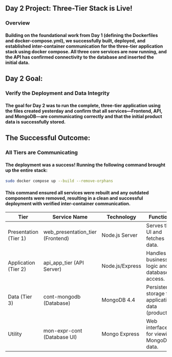 ## Day 2 Project: Three-Tier Stack is Live!

### Overview

#### Building on the foundational work from Day 1 (defining the Dockerfiles and docker-compose.yml), we successfully built, deployed, and established inter-container communication for the three-tier application stack using docker compose. All three core services are now running, and the API has confirmed connectivity to the database and inserted the initial data.

## Day 2 Goal:

### Verify the Deployment and Data Integrity

#### The goal for Day 2 was to run the complete, three-tier application using the files created yesterday and confirm that all services—Frontend, API, and MongoDB—are communicating correctly and that the initial product data is successfully stored.


## The Successful Outcome:

### All Tiers are Communicating

#### The deployment was a success! Running the following command brought up the entire stack: 
``` bash
sudo docker compose up --build --remove-orphans
```
#### This command ensured all services were rebuilt and any outdated components were removed, resulting in a clean and successful deployment with verified inter-container communication.





| Tier | Service Name | Technology | Function | Access Point |
|----------|----------|----------|----------|----------|
| Presentation (Tier 1) | web_presentation_tier (Frontend) | Node.js Server | Serves the UI and fetches data. | [Row 1 Col 3](http://localhost:8000) |
| Application (Tier 2) | api_app_tier (API Server) | Node.js/Express | Handles business logic and database access. |(http://localhost:8080) |
| Data (Tier 3) | cont-mongodb (Database) | MongoDB 4.4 | Persistent storage for application data (products). | application data (products). |
| Utility | mon-expr-cont (Database UI) | Mongo Express | Web interface for viewing MongoDB data. | http://localhost:8081 (Use admin:pass) |














